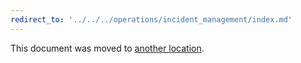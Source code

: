 ```yaml
---
redirect_to: '../../../operations/incident_management/index.md'
---
```


This document was moved to [another location](../../../operations/incident_management/index.md).

<!-- This redirect file can be deleted February 1, 2021, or later. -->
<!-- Before deletion, see: https://docs.gitlab.com/ee/development/documentation/#move-or-rename-a-page -->
